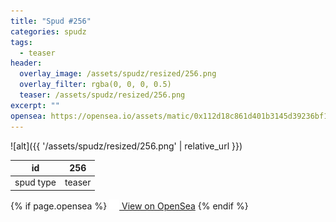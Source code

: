 ```yaml
---
title: "Spud #256"
categories: spudz
tags:
  - teaser
header:
  overlay_image: /assets/spudz/resized/256.png
  overlay_filter: rgba(0, 0, 0, 0.5)
  teaser: /assets/spudz/resized/256.png
excerpt: ""
opensea: https://opensea.io/assets/matic/0x112d18c861d401b3145d39236bf149f01e18beed/256
---
```

![alt]({{ '/assets/spudz/resized/256.png' | relative_url }})

| id | 256 |
|-|-|
| spud type | teaser |

{% if page.opensea %}
<a href="{{page.opensea}}" class="btn btn--info" onclick="window.open(this.href, '_blank'); return false;"><img src="/assets/images/opensea.svg" width="16px"><span>  View on OpenSea</span></a>
{% endif %}
